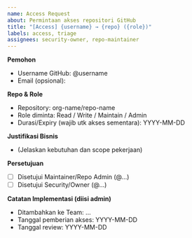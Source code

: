 ```yaml
---
name: Access Request
about: Permintaan akses repositori GitHub
title: "[Access] {username} → {repo} ({role})"
labels: access, triage
assignees: security-owner, repo-maintainer
---
```


**Pemohon**
- Username GitHub: @username
- Email (opsional):

**Repo & Role**
- Repository: org-name/repo-name
- Role diminta: Read / Write / Maintain / Admin
- Durasi/Expiry (wajib utk akses sementara): YYYY-MM-DD

**Justifikasi Bisnis**
- (Jelaskan kebutuhan dan scope pekerjaan)

**Persetujuan**
- [ ] Disetujui Maintainer/Repo Admin (@…)
- [ ] Disetujui Security/Owner (@…)

**Catatan Implementasi (diisi admin)**
- Ditambahkan ke Team: …
- Tanggal pemberian akses: YYYY-MM-DD
- Tanggal review: YYYY-MM-DD
